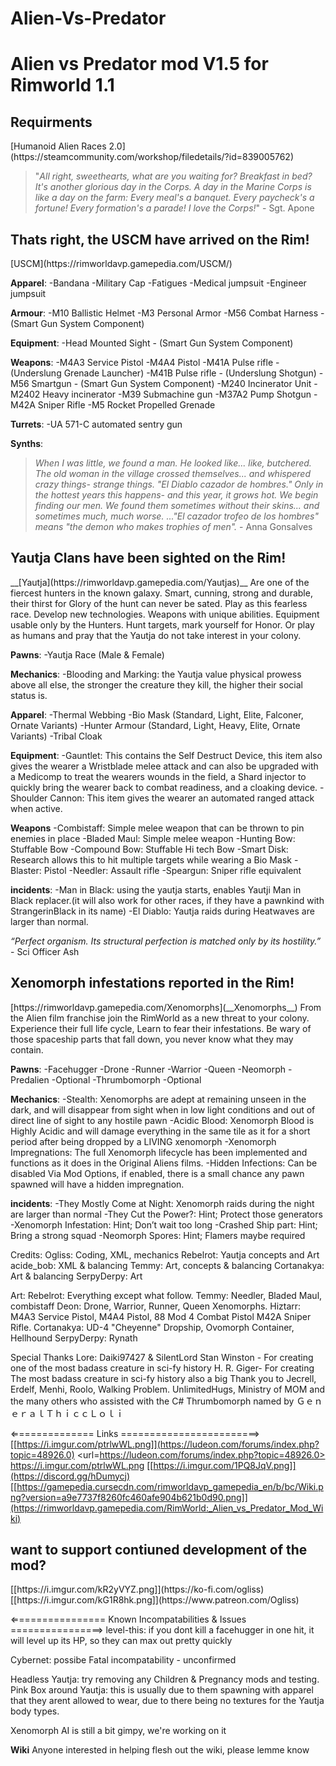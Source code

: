 # Alien-Vs-Predator
<h1>Alien vs Predator mod V1.5 for Rimworld 1.1</h1>
	
<h2>Requirments</h2>
[Humanoid Alien Races 2.0](https://steamcommunity.com/workshop/filedetails/?id=839005762)

> "_All right, sweethearts, what are you waiting for? Breakfast in bed? It's another glorious day in the Corps. A day in the Marine Corps is like a day on the farm: Every meal's a banquet. Every paycheck's a fortune! Every formation's a parade! I love the Corps!_" - Sgt. Apone

<h2>Thats right, the USCM have arrived on the Rim!</h2>
[USCM](https://rimworldavp.gamepedia.com/USCM/)

__Apparel__:
-Bandana
-Military Cap
-Fatigues
-Medical jumpsuit
-Engineer jumpsuit

__Armour__:
-M10 Ballistic Helmet
-M3 Personal Armor
-M56 Combat Harness - (Smart Gun System Component)

__Equipment__:
-Head Mounted Sight - (Smart Gun System Component)

__Weapons__:
-M4A3 Service Pistol
-M4A4 Pistol
-M41A Pulse rifle - (Underslung Grenade Launcher)
-M41B Pulse rifle - (Underslung Shotgun)
-M56 Smartgun - (Smart Gun System Component)
-M240 Incinerator Unit
-M2402 Heavy incinerator
-M39 Submachine gun
-M37A2 Pump Shotgun
-M42A Sniper Rifle
-M5 Rocket Propelled Grenade

__Turrets__:
-UA 571-C automated sentry gun

__Synths__:

> _When I was little, we found a man. He looked like... like, butchered. The old woman in the village crossed themselves... and whispered crazy things- strange things. "El Diablo cazador de hombres." Only in the hottest years this happens- and this year, it grows hot. We begin finding our men. We found them sometimes without their skins... and sometimes much, much worse. ..."El cazador trofeo de los hombres" means "the demon who makes trophies of men"._ - Anna Gonsalves

<h2>Yautja Clans have been sighted on the Rim!</h2>
__[Yautja](https://rimworldavp.gamepedia.com/Yautjas)__
Are one of the fiercest hunters in the known galaxy. Smart, cunning, strong and durable, their thirst for Glory of the hunt can never be sated.
Play as this fearless race. Develop new technologies. Weapons with unique abilities. Equipment usable only by the Hunters. Hunt targets, mark yourself for Honor. Or play as humans and pray that the Yautja do not take interest in your colony.

__Pawns__:
-Yautja Race (Male & Female)

__Mechanics__:
-Blooding and Marking: the Yautja value physical prowess above all else, the stronger the creature they kill, the higher their social status is.

__Apparel__:
-Thermal Webbing
-Bio Mask (Standard, Light, Elite, Falconer, Ornate Variants)
-Hunter Armour (Standard, Light, Heavy, Elite, Ornate Variants)
-Tribal Cloak

__Equipment__:
-Gauntlet: This contains the Self Destruct Device, this item also gives the wearer a Wristblade melee attack and can also be upgraded with a Medicomp to treat the wearers wounds in the field, a Shard injector to quickly bring the wearer back to combat readiness, and a cloaking device.
-Shoulder Cannon: This item gives the wearer an automated ranged attack when active.

__Weapons__
-Combistaff: Simple melee weapon that can be thrown to pin enemies in place
-Bladed Maul: Simple melee weapon
-Hunting Bow: Stuffable Bow
-Compound Bow: Stuffable Hi tech Bow
-Smart Disk: Research allows this to hit multiple targets while wearing a Bio Mask
-Blaster: Pistol
-Needler: Assault rifle
-Speargun: Sniper rifle equivalent

__incidents__:
-Man in Black: using the yautja starts, enables Yautji Man in Black replacer.(it will also work for other races, if they have a pawnkind with StrangerinBlack in its name)
-El Diablo: Yautja raids during Heatwaves are larger than normal.


_“Perfect organism. Its structural perfection is matched only by its hostility.”_ - Sci Officer Ash
<h2>Xenomorph infestations reported in the Rim!</h2>
[https://rimworldavp.gamepedia.com/Xenomorphs](__Xenomorphs__)
From the Alien film franchise join the RimWorld as a new threat to your colony. Experience their full life cycle, Learn to fear their infestations. Be wary of those spaceship parts that fall down, you never know what they may contain.

__Pawns__:
-Facehugger
-Drone
-Runner
-Warrior
-Queen
-Neomorph
-Predalien -Optional
-Thrumbomorph -Optional

__Mechanics__:
-Stealth: Xenomorphs are adept at remaining unseen in the dark, and will disappear from sight when in low light conditions and out of direct line of sight to any hostile pawn
-Acidic Blood: Xenomorph Blood is Highly Acidic and will damage everything in the same tile as it for a short period after being dropped by a LIVING xenomorph
-Xenomorph Impregnations: The full Xenomorph lifecycle has been implemented and functions as it does in the Original Aliens films.
-Hidden Infections: Can be disabled Via Mod Options, if enabled, there is a small chance any pawn spawned will have a hidden impregnation.

__incidents__:
-They Mostly Come at Night: Xenomorph raids during the night are larger than normal
-They Cut the Power?:  Hint; Protect those generators
-Xenomorph Infestation:  Hint; Don’t wait too long
-Crashed Ship part:  Hint; Bring a strong squad
-Neomorph Spores:  Hint; Flamers maybe required
	

Credits:
Ogliss: Coding, XML, mechanics
Rebelrot: Yautja concepts and Art
acide_bob: XML & balancing
Temmy: Art, concepts & balancing
Cortanakya: Art & balancing
SerpyDerpy: Art

Art:
Rebelrot: Everything except what follow.
Temmy: Needler, Bladed Maul, combistaff
Deon: Drone, Warrior, Runner, Queen Xenomorphs.
Hiztarr: M4A3 Service Pistol, M4A4 Pistol, 88 Mod 4 Combat Pistol M42A Sniper Rifle.
Cortanakya: UD-4 "Cheyenne" Dropship, Ovomorph Container, Hellhound
SerpyDerpy: Rynath

Special Thanks
Lore: Daiki97427 & SilentLord 
Stan Winston - For creating one of the most badass creature in sci-fy history
H. R. Giger- For creating The most badass creature in sci-fy history
also a big Thank you to Jecrell, Erdelf, Menhi, Roolo, Walking Problem. UnlimitedHugs, Ministry of MOM and the many others who assisted with the C#
Thrumbomorph named by ＧｅｎｅｒａｌＴｈｉｃｃＬｏｌｉ

⇐============= Links ========================>
[[https://i.imgur.com/ptrlwWL.png]](https://ludeon.com/forums/index.php?topic=48926.0)
<url=https://ludeon.com/forums/index.php?topic=48926.0><img>https://i.imgur.com/ptrlwWL.png</img></url>
[[https://i.imgur.com/1PQ8JqV.png]](https://discord.gg/hDumycj)
[[https://gamepedia.cursecdn.com/rimworldavp_gamepedia_en/b/bc/Wiki.png?version=a9e7737f8260fc460afe904b621b0d90.png]](https://rimworldavp.gamepedia.com/RimWorld:_Alien_vs_Predator_Mod_Wiki)

<h2>want to support contiuned development of the mod?</h2>
[[https://i.imgur.com/kR2yVYZ.png]](https://ko-fi.com/ogliss)
[[https://i.imgur.com/kG1R8hk.png]](https://www.patreon.com/Ogliss)

⇐=============== Known Incompatabilities & Issues ================>
level-this: if you dont kill a facehugger in one hit, it will level up its HP, so they can max out pretty quickly

Cybernet: possibe Fatal incompatability - unconfirmed

Headless Yautja: try removing any Children & Pregnancy mods and testing.
Pink Box around Yautja: this is usually due to them spawning with apparel that they arent allowed to wear, due to there being no textures for the Yautja body types.

Xenomorph AI is still a bit gimpy, we're working on it

__Wiki__
Anyone interested in helping flesh out the wiki, please lemme know
